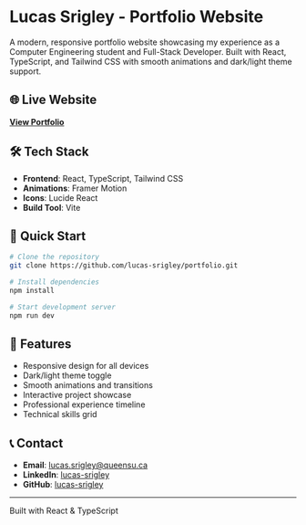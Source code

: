 # Lucas Srigley - Portfolio Website

A modern, responsive portfolio website showcasing my experience as a Computer Engineering student and Full-Stack Developer. Built with React, TypeScript, and Tailwind CSS with smooth animations and dark/light theme support.

## 🌐 Live Website
**[View Portfolio]([https://your-portfolio-url.com](https://lucas-srigley.github.io/portfolio/))**

## 🛠️ Tech Stack
- **Frontend**: React, TypeScript, Tailwind CSS
- **Animations**: Framer Motion
- **Icons**: Lucide React
- **Build Tool**: Vite

## 🚀 Quick Start

```bash
# Clone the repository
git clone https://github.com/lucas-srigley/portfolio.git

# Install dependencies
npm install

# Start development server
npm run dev
```

## 📱 Features
- Responsive design for all devices
- Dark/light theme toggle
- Smooth animations and transitions
- Interactive project showcase
- Professional experience timeline
- Technical skills grid

## 📞 Contact
- **Email**: lucas.srigley@queensu.ca
- **LinkedIn**: [lucas-srigley](https://linkedin.com/in/lucas-srigley)
- **GitHub**: [lucas-srigley](https://github.com/lucas-srigley)

---
Built with React & TypeScript
